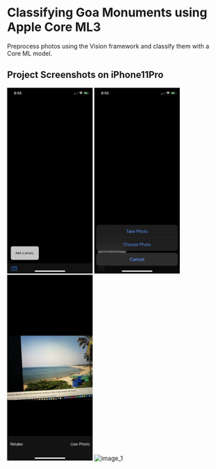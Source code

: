 # Classifying Goa Monuments using Apple Core ML3 

Preprocess photos using the Vision framework and classify them with a Core ML model.


## Project Screenshots on iPhone11Pro


<p float="left">
  <img alt="image_1" src="img/IMG_1245.PNG" width="200px"> <img alt="image_1" src="img/IMG_1246.PNG" width="200px">



<img alt="image_1" src="img/IMG_1247.PNG" width="200px">

<img alt="image_1" src="img/IMG_1248.PNG" width="200px">
</p>


